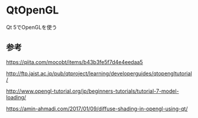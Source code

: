 # QtOpenGL
Qt 5でOpenGLを使う

## 参考
https://qiita.com/mocobt/items/b43b3fe5f7d4e4eedaa5

http://ftp.jaist.ac.jp/pub/qtproject/learning/developerguides/qtopengltutorial/

http://www.opengl-tutorial.org/jp/beginners-tutorials/tutorial-7-model-loading/

https://amin-ahmadi.com/2017/01/09/diffuse-shading-in-opengl-using-qt/